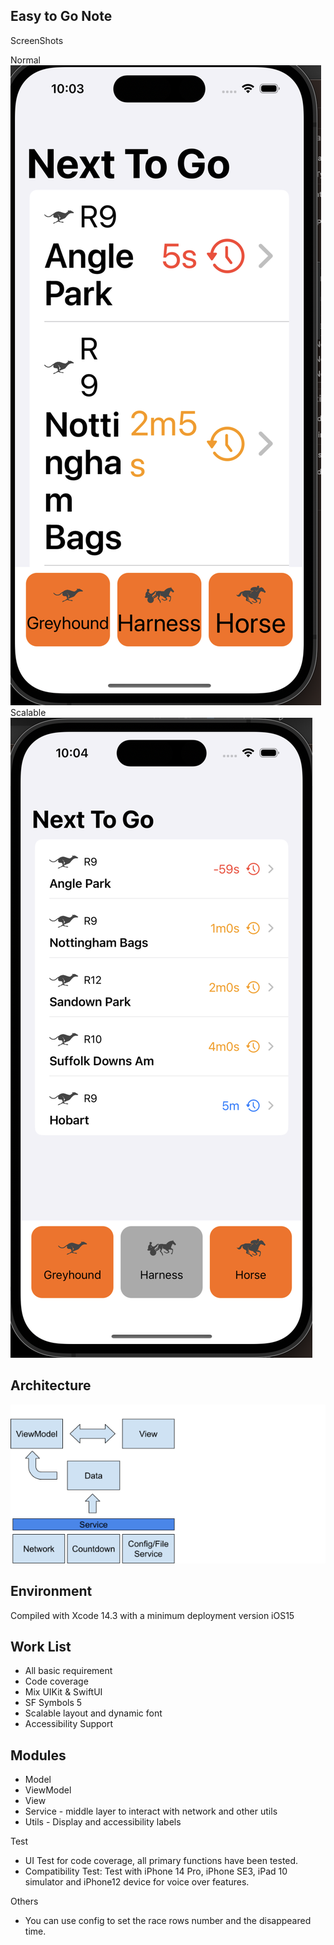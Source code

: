 
## Easy to Go Note

ScreenShots

Normal
![](./Neds/Documentation/images/image1.png)
Scalable
![](./Neds/Documentation/images/image3.png)


## Architecture
![](./Neds/Documentation/images/image2.png)



## Environment
Compiled with Xcode 14.3 with a minimum deployment version iOS15


## Work List

- All basic requirement
- Code coverage
- Mix UIKit & SwiftUI
- SF Symbols 5
- Scalable layout and dynamic font
- Accessibility Support



## Modules
- Model
- ViewModel
- View
- Service - middle layer to interact with network and other utils
- Utils - Display and accessibility labels

Test
- UI Test for code coverage, all primary functions have been tested.
- Compatibility Test: Test with iPhone 14 Pro, iPhone SE3, iPad 10 simulator and iPhone12 device for voice over features.

Others
- You can use config to set the race rows number and the disappeared time.

